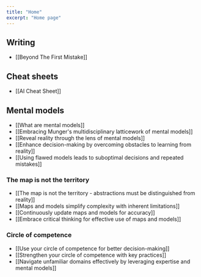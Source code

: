 ```yaml
---
title: "Home"
excerpt: "Home page"
---
```


## Writing
- [[Beyond The First Mistake]]

## Cheat sheets
- [[AI Cheat Sheet]]

## Mental models
- [[What are mental models]]
- [[Embracing Munger's multidisciplinary latticework of mental models]]
- [[Reveal reality through the lens of mental models]]
- [[Enhance decision-making by overcoming obstacles to learning from reality]]
- [[Using flawed models leads to suboptimal decisions and repeated mistakes]]

### The map is not the territory
- [[The map is not the territory - abstractions must be distinguished from reality]]
- [[Maps and models simplify complexity with inherent limitations]]
- [[Continuously update maps and models for accuracy]]
- [[Embrace critical thinking for effective use of maps and models]]

### Circle of competence
- [[Use your circle of competence for better decision-making]]
- [[Strengthen your circle of competence with key practices]]
- [[Navigate unfamiliar domains effectively by leveraging expertise and mental models]]